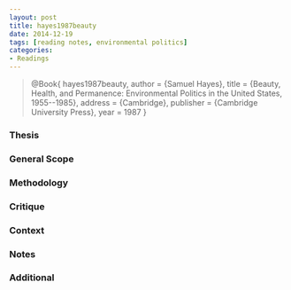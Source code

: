 ```yaml
---
layout: post
title: hayes1987beauty
date: 2014-12-19
tags: [reading notes, environmental politics]
categories:
- Readings
---
```


> @Book{ hayes1987beauty,
>	author      = {Samuel Hayes},
>	title       = {Beauty, Health, and Permanence: Environmental Politics
 	in the United States, 1955--1985},
>	address     = {Cambridge},
>	publisher   = {Cambridge University Press},
>	year        = 1987
> }

### Thesis

### General Scope

### Methodology

### Critique

### Context

### Notes

### Additional
